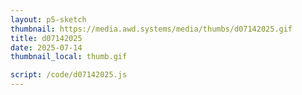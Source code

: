 ```yaml
---
layout: p5-sketch
thumbnail: https://media.awd.systems/media/thumbs/d07142025.gif
title: d07142025
date: 2025-07-14
thumbnail_local: thumb.gif

script: /code/d07142025.js
---
```

